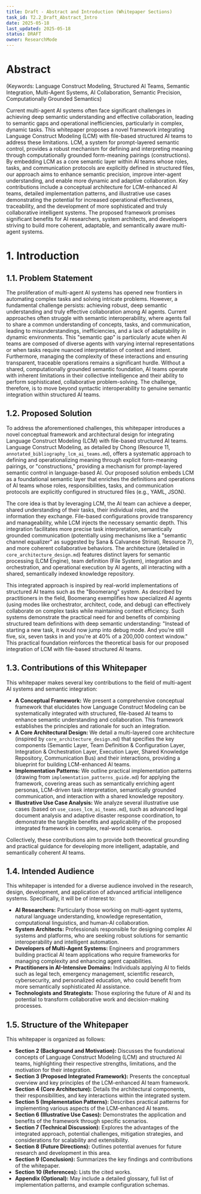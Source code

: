 ```yaml
---
title: Draft - Abstract and Introduction (Whitepaper Sections)
task_id: T2.2_Draft_Abstract_Intro
date: 2025-05-18
last_updated: 2025-05-18
status: DRAFT
owner: ResearchMode
---
```


# Abstract

(Keywords: Language Construct Modeling, Structured AI Teams, Semantic Integration, Multi-Agent Systems, AI Collaboration, Semantic Precision, Computationally Grounded Semantics)

Current multi-agent AI systems often face significant challenges in achieving deep semantic understanding and effective collaboration, leading to semantic gaps and operational inefficiencies, particularly in complex, dynamic tasks. This whitepaper proposes a novel framework integrating Language Construct Modeling (LCM) with file-based structured AI teams to address these limitations. LCM, a system for prompt-layered semantic control, provides a robust mechanism for defining and interpreting meaning through computationally grounded form-meaning pairings (constructions). By embedding LCM as a core semantic layer within AI teams whose roles, tasks, and communication protocols are explicitly defined in structured files, our approach aims to enhance semantic precision, improve inter-agent understanding, and enable more dynamic and adaptive collaboration. Key contributions include a conceptual architecture for LCM-enhanced AI teams, detailed implementation patterns, and illustrative use cases demonstrating the potential for increased operational effectiveness, traceability, and the development of more sophisticated and truly collaborative intelligent systems. The proposed framework promises significant benefits for AI researchers, system architects, and developers striving to build more coherent, adaptable, and semantically aware multi-agent systems.

# 1. Introduction

## 1.1. Problem Statement
The proliferation of multi-agent AI systems has opened new frontiers in automating complex tasks and solving intricate problems. However, a fundamental challenge persists: achieving robust, deep semantic understanding and truly effective collaboration among AI agents. Current approaches often struggle with semantic interoperability, where agents fail to share a common understanding of concepts, tasks, and communication, leading to misunderstandings, inefficiencies, and a lack of adaptability in dynamic environments. This "semantic gap" is particularly acute when AI teams are composed of diverse agents with varying internal representations or when tasks require nuanced interpretation of context and intent. Furthermore, managing the complexity of these interactions and ensuring transparent, traceable operations remains a significant hurdle. Without a shared, computationally grounded semantic foundation, AI teams operate with inherent limitations in their collective intelligence and their ability to perform sophisticated, collaborative problem-solving. The challenge, therefore, is to move beyond syntactic interoperability to genuine semantic integration within structured AI teams.

## 1.2. Proposed Solution
To address the aforementioned challenges, this whitepaper introduces a novel conceptual framework and architectural design for integrating Language Construct Modeling (LCM) with file-based structured AI teams. Language Construct Modeling, as detailed by Chong (Resource 11, `annotated_bibliography_lcm_ai_teams.md`), offers a systematic approach to defining and operationalizing meaning through explicit form-meaning pairings, or "constructions," providing a mechanism for prompt-layered semantic control in language-based AI. Our proposed solution embeds LCM as a foundational semantic layer that enriches the definitions and operations of AI teams whose roles, responsibilities, tasks, and communication protocols are explicitly configured in structured files (e.g., YAML, JSON).

The core idea is that by leveraging LCM, the AI team can achieve a deeper, shared understanding of their tasks, their individual roles, and the information they exchange. File-based configurations provide transparency and manageability, while LCM injects the necessary semantic depth. This integration facilitates more precise task interpretation, semantically grounded communication (potentially using mechanisms like a "semantic channel equalizer" as suggested by Sana & Calvanese Strinati, Resource 7), and more coherent collaborative behaviors. The architecture (detailed in `core_architecture_design.md`) features distinct layers for semantic processing (LCM Engine), team definition (File System), integration and orchestration, and operational execution by AI agents, all interacting with a shared, semantically indexed knowledge repository.

This integrated approach is inspired by real-world implementations of structured AI teams such as the "Boomerang" system. As described by practitioners in the field, Boomerang exemplifies how specialized AI agents (using modes like orchestrator, architect, code, and debug) can effectively collaborate on complex tasks while maintaining context efficiency. Such systems demonstrate the practical need for and benefits of combining structured team definitions with deep semantic understanding: "Instead of starting a new task, it would now jump into debug mode. And you're still five, six, seven tasks in and you're at 40% of a 200,000 context window." This practical foundation reinforces the theoretical basis for our proposed integration of LCM with file-based structured AI teams.

## 1.3. Contributions of this Whitepaper
This whitepaper makes several key contributions to the field of multi-agent AI systems and semantic integration:

*   **A Conceptual Framework:** We present a comprehensive conceptual framework that elucidates how Language Construct Modeling can be systematically integrated with structured, file-based AI teams to enhance semantic understanding and collaboration. This framework establishes the principles and rationale for such an integration.
*   **A Core Architectural Design:** We detail a multi-layered core architecture (inspired by `core_architecture_design.md`) that specifies the key components (Semantic Layer, Team Definition & Configuration Layer, Integration & Orchestration Layer, Execution Layer, Shared Knowledge Repository, Communication Bus) and their interactions, providing a blueprint for building LCM-enhanced AI teams.
*   **Implementation Patterns:** We outline practical implementation patterns (drawing from `implementation_patterns_guide.md`) for applying the framework, covering areas such as semantically enriching agent personas, LCM-driven task interpretation, semantically grounded communication, and interaction with a shared knowledge repository.
*   **Illustrative Use Case Analysis:** We analyze several illustrative use cases (based on `use_cases_lcm_ai_teams.md`), such as advanced legal document analysis and adaptive disaster response coordination, to demonstrate the tangible benefits and applicability of the proposed integrated framework in complex, real-world scenarios.

Collectively, these contributions aim to provide both theoretical grounding and practical guidance for developing more intelligent, adaptable, and semantically coherent AI teams.

## 1.4. Intended Audience
This whitepaper is intended for a diverse audience involved in the research, design, development, and application of advanced artificial intelligence systems. Specifically, it will be of interest to:

*   **AI Researchers:** Particularly those working on multi-agent systems, natural language understanding, knowledge representation, computational linguistics, and human-AI collaboration.
*   **System Architects:** Professionals responsible for designing complex AI systems and platforms, who are seeking robust solutions for semantic interoperability and intelligent automation.
*   **Developers of Multi-Agent Systems:** Engineers and programmers building practical AI team applications who require frameworks for managing complexity and enhancing agent capabilities.
*   **Practitioners in AI-Intensive Domains:** Individuals applying AI to fields such as legal tech, emergency management, scientific research, cybersecurity, and personalized education, who could benefit from more semantically sophisticated AI assistance.
*   **Technologists and Strategists:** Those exploring the future of AI and its potential to transform collaborative work and decision-making processes.

## 1.5. Structure of the Whitepaper
This whitepaper is organized as follows:

*   **Section 2 (Background and Motivation):** Discusses the foundational concepts of Language Construct Modeling (LCM) and structured AI teams, highlighting their respective strengths, limitations, and the motivation for their integration.
*   **Section 3 (Proposed Integrated Framework):** Presents the conceptual overview and key principles of the LCM-enhanced AI team framework.
*   **Section 4 (Core Architecture):** Details the architectural components, their responsibilities, and key interactions within the integrated system.
*   **Section 5 (Implementation Patterns):** Describes practical patterns for implementing various aspects of the LCM-enhanced AI teams.
*   **Section 6 (Illustrative Use Cases):** Demonstrates the application and benefits of the framework through specific scenarios.
*   **Section 7 (Technical Discussion):** Explores the advantages of the integrated approach, potential challenges, mitigation strategies, and considerations for scalability and extensibility.
*   **Section 8 (Future Directions):** Outlines potential avenues for future research and development in this area.
*   **Section 9 (Conclusion):** Summarizes the key findings and contributions of the whitepaper.
*   **Section 10 (References):** Lists the cited works.
*   **Appendix (Optional):** May include a detailed glossary, full list of implementation patterns, and example configuration schemas.
